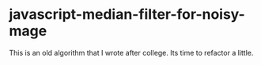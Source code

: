 # javascript-median-filter-for-noisy-mage
This is an old algorithm that I wrote after college. Its time to refactor a little.
